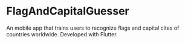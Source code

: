# FlagAndCapitalGuesser
An mobile app that trains users to recognize flags and capital cites of countries worldwide. Developed with Flutter.
